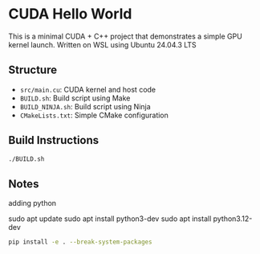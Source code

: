 # CUDA Hello World

This is a minimal CUDA + C++ project that demonstrates a simple GPU kernel launch.
Written on WSL using Ubuntu 24.04.3 LTS

## Structure

- `src/main.cu`: CUDA kernel and host code
- `BUILD.sh`: Build script using Make
- `BUILD_NINJA.sh`: Build script using Ninja
- `CMakeLists.txt`: Simple CMake configuration

## Build Instructions

```bash
./BUILD.sh
```


## Notes

adding python



sudo apt update
sudo apt install python3-dev
sudo apt install python3.12-dev




```bash
pip install -e . --break-system-packages
```



